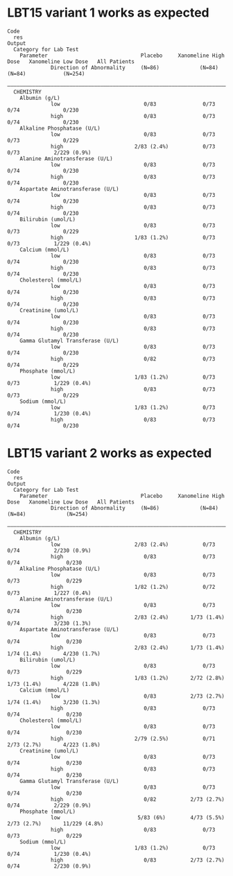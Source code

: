 # LBT15 variant 1 works as expected

    Code
      res
    Output
      Category for Lab Test                                                                                         
        Parameter                              Placebo     Xanomeline High Dose   Xanomeline Low Dose   All Patients
                  Direction of Abnormality     (N=86)             (N=84)                (N=84)            (N=254)   
      ——————————————————————————————————————————————————————————————————————————————————————————————————————————————
      CHEMISTRY                                                                                                     
        Albumin (g/L)                                                                                               
                  low                           0/83               0/73                  0/74              0/230    
                  high                          0/83               0/73                  0/74              0/230    
        Alkaline Phosphatase (U/L)                                                                                  
                  low                           0/83               0/73                  0/73              0/229    
                  high                       2/83 (2.4%)           0/73                  0/73           2/229 (0.9%)
        Alanine Aminotransferase (U/L)                                                                              
                  low                           0/83               0/73                  0/74              0/230    
                  high                          0/83               0/73                  0/74              0/230    
        Aspartate Aminotransferase (U/L)                                                                            
                  low                           0/83               0/73                  0/74              0/230    
                  high                          0/83               0/73                  0/74              0/230    
        Bilirubin (umol/L)                                                                                          
                  low                           0/83               0/73                  0/73              0/229    
                  high                       1/83 (1.2%)           0/73                  0/73           1/229 (0.4%)
        Calcium (mmol/L)                                                                                            
                  low                           0/83               0/73                  0/74              0/230    
                  high                          0/83               0/73                  0/74              0/230    
        Cholesterol (mmol/L)                                                                                        
                  low                           0/83               0/73                  0/74              0/230    
                  high                          0/83               0/73                  0/74              0/230    
        Creatinine (umol/L)                                                                                         
                  low                           0/83               0/73                  0/74              0/230    
                  high                          0/83               0/73                  0/74              0/230    
        Gamma Glutamyl Transferase (U/L)                                                                            
                  low                           0/83               0/73                  0/74              0/230    
                  high                          0/82               0/73                  0/74              0/229    
        Phosphate (mmol/L)                                                                                          
                  low                        1/83 (1.2%)           0/73                  0/73           1/229 (0.4%)
                  high                          0/83               0/73                  0/73              0/229    
        Sodium (mmol/L)                                                                                             
                  low                        1/83 (1.2%)           0/73                  0/74           1/230 (0.4%)
                  high                          0/83               0/73                  0/74              0/230    

# LBT15 variant 2 works as expected

    Code
      res
    Output
      Category for Lab Test                                                                                          
        Parameter                              Placebo     Xanomeline High Dose   Xanomeline Low Dose   All Patients 
                  Direction of Abnormality     (N=86)             (N=84)                (N=84)             (N=254)   
      ———————————————————————————————————————————————————————————————————————————————————————————————————————————————
      CHEMISTRY                                                                                                      
        Albumin (g/L)                                                                                                
                  low                        2/83 (2.4%)           0/73                  0/74           2/230 (0.9%) 
                  high                          0/83               0/73                  0/74               0/230    
        Alkaline Phosphatase (U/L)                                                                                   
                  low                           0/83               0/73                  0/73               0/229    
                  high                       1/82 (1.2%)           0/72                  0/73           1/227 (0.4%) 
        Alanine Aminotransferase (U/L)                                                                               
                  low                           0/83               0/73                  0/74               0/230    
                  high                       2/83 (2.4%)       1/73 (1.4%)               0/74           3/230 (1.3%) 
        Aspartate Aminotransferase (U/L)                                                                             
                  low                           0/83               0/73                  0/74               0/230    
                  high                       2/83 (2.4%)       1/73 (1.4%)            1/74 (1.4%)       4/230 (1.7%) 
        Bilirubin (umol/L)                                                                                           
                  low                           0/83               0/73                  0/73               0/229    
                  high                       1/83 (1.2%)       2/72 (2.8%)            1/73 (1.4%)       4/228 (1.8%) 
        Calcium (mmol/L)                                                                                             
                  low                           0/83           2/73 (2.7%)            1/74 (1.4%)       3/230 (1.3%) 
                  high                          0/83               0/73                  0/74               0/230    
        Cholesterol (mmol/L)                                                                                         
                  low                           0/83               0/73                  0/74               0/230    
                  high                       2/79 (2.5%)           0/71               2/73 (2.7%)       4/223 (1.8%) 
        Creatinine (umol/L)                                                                                          
                  low                           0/83               0/73                  0/74               0/230    
                  high                          0/83               0/73                  0/74               0/230    
        Gamma Glutamyl Transferase (U/L)                                                                             
                  low                           0/83               0/73                  0/74               0/230    
                  high                          0/82           2/73 (2.7%)               0/74           2/229 (0.9%) 
        Phosphate (mmol/L)                                                                                           
                  low                         5/83 (6%)        4/73 (5.5%)            2/73 (2.7%)       11/229 (4.8%)
                  high                          0/83               0/73                  0/73               0/229    
        Sodium (mmol/L)                                                                                              
                  low                        1/83 (1.2%)           0/73                  0/74           1/230 (0.4%) 
                  high                          0/83           2/73 (2.7%)               0/74           2/230 (0.9%) 

